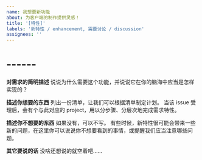 ```yaml
---
name: 我想要新功能
about: 为客户端的制作提供灵感！
title: '[特性]'
labels: '新特性 / enhancement, 需要讨论 / discussion'
assignees: ''
---
```


# ------

**对需求的简明描述** 说说为什么需要这个功能，并说说它在你的脑海中应当是怎样实现的？

**描述你想要的东西** 列出一份清单，让我们可以根据清单制定计划。 当该 issue 受理后，会有个与此对应的 project，用以分步骤、分层次地完成需求特性。

**描述你不想要的东西** 如果没有，可以不写。 有些时候，新特性很可能会带来一些新的问题，在这里你可以说说你不想要看到的事情，或提醒我们应当注意哪些问题。

**其它要说的话** 没啥还想说的就空着吧……

